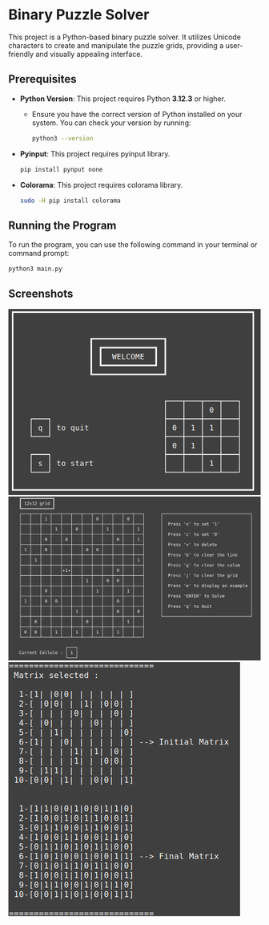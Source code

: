 # Binary Puzzle Solver

This project is a Python-based binary puzzle solver. It utilizes Unicode characters to create and manipulate the puzzle grids, providing a user-friendly and visually appealing interface.


## Prerequisites

- **Python Version**: This project requires Python **3.12.3** or higher.
  - Ensure you have the correct version of Python installed on your system. You can check your version by running:

    ```bash
    python3 --version
    ```
- **Pyinput**: This project requires pyinput library.

    ```bash
    pip install pynput none
    ```
- **Colorama**: This project requires colorama library.

    ```bash
    sudo -H pip install colorama
    ```

## Running the Program

To run the program, you can use the following command in your terminal or command prompt:

```bash
python3 main.py
```

## Screenshots
![Binary Puzzle Solver Screenshot](assets/screenshot_1.png "Binary Puzzle Solver in Action")
![Binary Puzzle Solver Screenshot](assets/screenshot_2.png "Binary Puzzle Solver in Action")
![Binary Puzzle Solver Screenshot](assets/screenshot_3.png "Binary Puzzle Solver in Action")


